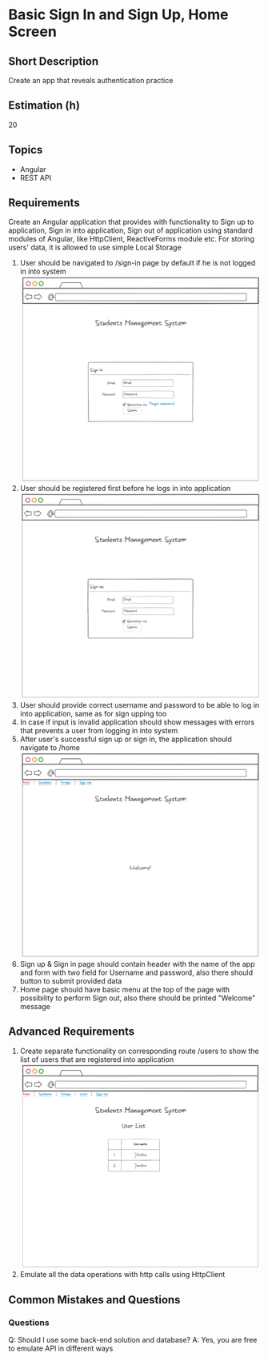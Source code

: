 # Basic Sign In and Sign Up, Home Screen

## Short Description

Create an app that reveals authentication practice

## Estimation (h)

20

## Topics

* Angular
* REST API

## Requirements

Create an Angular application that provides with functionality to Sign up to application, Sign in into application, Sign
out of application using standard modules of Angular, like HttpClient, ReactiveForms module etc. For storing users'
data, it is allowed to use simple Local Storage

1. User should be navigated to /sign-in page by default if he is not logged in into system
   ![task_1_sign-in.png](./assets/task_1_sign-in.png)
2. User should be registered first before he logs in into application
   ![task_1_sign-up.png](./assets/task_1_sign-up.png)
3. User should provide correct username and password to be able to log in into application, same as for sign upping too
4. In case if input is invalid application should show messages with errors that prevents a user from logging in into
   system
5. After user's successful sign up or sign in, the application should navigate to /home
   ![task_1_home.png](./assets/task_1_home.png)
6. Sign up & Sign in page should contain header with the name of the app and form with two field for Username and
   password, also there should button to submit provided data
7. Home page should have basic menu at the top of the page with possibility to perform Sign out, also there should be
   printed "Welcome" message

## Advanced Requirements

1. Create separate functionality on corresponding route /users to show the list of users that are registered into
   application ![task_1_users-list.png](./assets/task_1_users-list.png)
2. Emulate all the data operations with http calls using HttpClient

## Common Mistakes and Questions

### Questions

Q: Should I use some back-end solution and database?
A: Yes, you are free to emulate API in different ways
